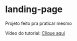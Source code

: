 # landing-page
 Projeto feito pra praticar mesmo

Vídeo do tutorial:
<a href="https://www.youtube.com/watch?v=llF6vD-RljE">Clique aqui</a>